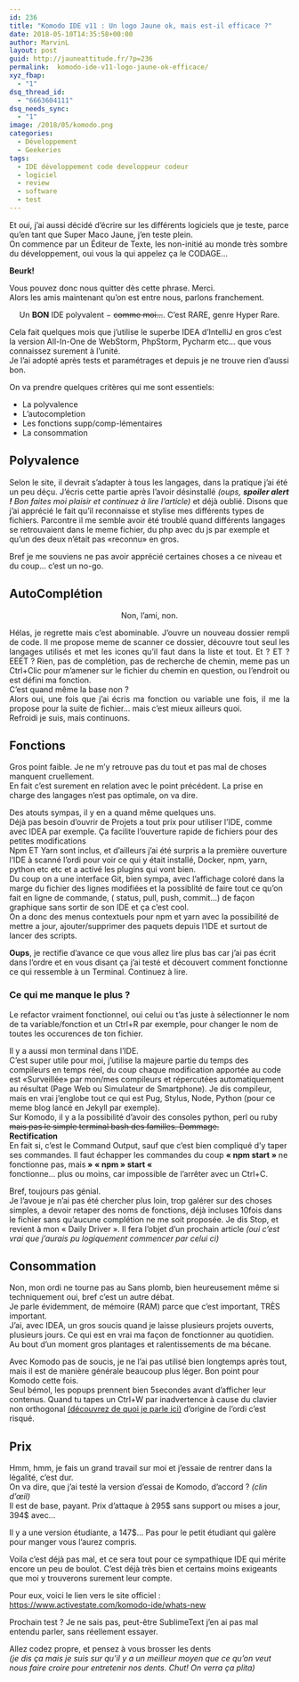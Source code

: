 ```yaml
---
id: 236
title: "Komodo IDE v11 : Un logo Jaune ok, mais est-il efficace ?"
date: 2018-05-10T14:35:58+00:00
author: MarvinL
layout: post
guid: http://jauneattitude.fr/?p=236
permalink:  komodo-ide-v11-logo-jaune-ok-efficace/
xyz_fbap:
  - "1"
dsq_thread_id:
  - "6663604111"
dsq_needs_sync:
  - "1"
image: /2018/05/komodo.png
categories:
  - Développement
  - Geekeries
tags:
  - IDE développement code developpeur codeur
  - logiciel
  - review
  - software
  - test
---
```

<div class="current markeddown hide-on-edit js-card-desc js-show-with-desc" dir="auto">
  <p>
    Et oui, j&rsquo;ai aussi décidé d&rsquo;écrire sur les différents logiciels que je teste, parce qu&rsquo;en tant que Super Maco Jaune, j&rsquo;en teste plein.<br /> On commence par un Éditeur de Texte, les non-initié au monde très sombre du développement, oui vous la qui appelez ça le CODAGE…
  </p>
  
  <p>
    <strong>Beurk!</strong>
  </p>
  
  <p>
    Vous pouvez donc nous quitter dès cette phrase. Merci.<br /> Alors les amis maintenant qu&rsquo;on est entre nous, parlons franchement.
  </p>
  
  <p style="text-align: center;">
    Un <strong>BON</strong> IDE polyvalent − <del>comme moi…</del>. C&rsquo;est RARE, genre Hyper Rare.
  </p>
  
  <p>
    Cela fait quelques mois que j&rsquo;utilise le superbe IDEA d&rsquo;IntelliJ en gros c&rsquo;est la version All-In-One de WebStorm, PhpStorm, Pycharm etc… que vous connaissez surement à l&rsquo;unité.<br /> Je l&rsquo;ai adopté après tests et paramétrages et depuis je ne trouve rien d&rsquo;aussi bon.
  </p>
  
  <p>
    On va prendre quelques critères qui me sont essentiels:
  </p>
  
  <ul>
    <li>
      La polyvalence
    </li>
    <li>
      L&rsquo;autocompletion
    </li>
    <li>
      Les fonctions supp/comp-lémentaires
    </li>
    <li>
      La consommation
    </li>
  </ul>
  
  <h2>
    Polyvalence
  </h2>
  
  <p>
    Selon le site, il devrait s&rsquo;adapter à tous les langages, dans la pratique j&rsquo;ai été un peu déçu. J&rsquo;écris cette partie après l&rsquo;avoir désinstallé <em>(oups, <strong>spoiler alert !</strong> Bon faites moi plaisir et continuez à lire l&rsquo;article) </em>et déjà oublié. Disons que j&rsquo;ai apprécié le fait qu&rsquo;il reconnaisse et stylise mes différents types de fichiers. Parcontre il me semble avoir été troublé quand différents langages se retrouvaient dans le meme fichier, du php avec du js par exemple et qu&rsquo;un des deux n&rsquo;était pas «reconnu» en gros.
  </p>
  
  <p>
    Bref je me souviens ne pas avoir apprécié certaines choses a ce niveau et du coup… c&rsquo;est un no-go.
  </p>
  
  <h2>
    AutoComplétion
  </h2>
  
  <p style="text-align: center;">
    Non, l&rsquo;ami, non.
  </p>
  
  <p style="text-align: justify;">
    Hélas, je regrette mais c&rsquo;est abominable. J&rsquo;ouvre un nouveau dossier rempli de code. Il me propose meme de scanner ce dossier, découvre tout seul les langages utilisés et met les icones qu&rsquo;il faut dans la liste et tout. Et ? ET ? EEET ? Rien, pas de complétion, pas de recherche de chemin, meme pas un Ctrl+Clic pour m&rsquo;amener sur le fichier du chemin en question, ou l&rsquo;endroit ou est défini ma fonction.<br /> C&rsquo;est quand même la base non ?<br /> Alors oui, une fois que j&rsquo;ai écris ma fonction ou variable une fois, il me la propose pour la suite de fichier… mais c&rsquo;est mieux ailleurs quoi.<br /> Refroidi je suis, mais continuons.
  </p>
  
  <h2>
    Fonctions
  </h2>
  
  <p>
    Gros point faible. Je ne m&rsquo;y retrouve pas du tout et pas mal de choses manquent cruellement.<br /> En fait c&rsquo;est surement en relation avec le point précédent. La prise en charge des langages n&rsquo;est pas optimale, on va dire.
  </p>
  
  <p>
    Des atouts sympas, il y en a quand même quelques uns.<br /> Déjà pas besoin d&rsquo;ouvrir de Projets a tout prix pour utiliser l&rsquo;IDE, comme avec IDEA par exemple. Ça facilite l&rsquo;ouverture rapide de fichiers pour des petites modifications<br /> Npm ET Yarn sont inclus, et d&rsquo;ailleurs j&rsquo;ai été surpris a la première ouverture l&rsquo;IDE à scanné l&rsquo;ordi pour voir ce qui y était installé, Docker, npm, yarn, python etc etc et a activé les plugins qui vont bien.<br /> Du coup on a une interface Git, bien sympa, avec l&rsquo;affichage coloré dans la marge du fichier des lignes modifiées et la possiblité de faire tout ce qu&rsquo;on fait en ligne de commande, ( status, pull, push, commit…) de façon graphique sans sortir de son IDE et ça c&rsquo;est cool.<br /> On a donc des menus contextuels pour npm et yarn avec la possibilité de mettre a jour, ajouter/supprimer des paquets depuis l&rsquo;IDE et surtout de lancer des scripts.
  </p>
  
  <p>
    <strong>Oups</strong>, je rectifie d&rsquo;avance ce que vous allez lire plus bas car j&rsquo;ai pas écrit dans l&rsquo;ordre et en vous disant ça j&rsquo;ai testé et découvert comment fonctionne ce qui ressemble à un Terminal. Continuez à lire.
  </p>
  
  <h3>
    Ce qui me manque le plus ?
  </h3>
  
  <p>
    Le refactor vraiment fonctionnel, oui celui ou t&rsquo;as juste à sélectionner le nom de ta variable/fonction et un Ctrl+R par exemple, pour changer le nom de toutes les occurences de ton fichier.
  </p>
  
  <p>
    Il y a aussi mon terminal dans l&rsquo;IDE.<br /> C&rsquo;est super utile pour moi, j&rsquo;utilise la majeure partie du temps des compileurs en temps réel, du coup chaque modification apportée au code est «Surveillée» par mon/mes compileurs et répercutées automatiquement au résultat (Page Web ou Simulateur de Smartphone). Je dis compileur, mais en vrai j&rsquo;englobe tout ce qui est Pug, Stylus, Node, Python (pour ce meme blog lancé en Jekyll par exemple).<br /> Sur Komodo, il y a la possibilité d&rsquo;avoir des consoles python, perl ou ruby <del>mais pas le simple terminal bash des familles. Dommage.</del><br /> <strong>Rectification</strong><br /> En fait si, c&rsquo;est le Command Output, sauf que c&rsquo;est bien compliqué d&rsquo;y taper ses commandes. Il faut échapper les commandes du coup <strong>« npm start » </strong>ne fonctionne pas, mais<strong>  » « npm » start « </strong><br /> fonctionne… plus ou moins, car impossible de l&rsquo;arrêter avec un Ctrl+C.
  </p>
  
  <p>
    Bref, toujours pas génial.<br /> Je l&rsquo;avoue je n&rsquo;ai pas été chercher plus loin, trop galérer sur des choses simples, a devoir retaper des noms de fonctions, déjà incluses 10fois dans le fichier sans qu&rsquo;aucune complétion ne me soit proposée. Je dis Stop, et revient à mon « Daily Driver ». Il fera l&rsquo;objet d&rsquo;un prochain article <em>(oui c&rsquo;est vrai que j&rsquo;aurais pu logiquement commencer par celui ci)</em>
  </p>
  
  <h2>
    Consommation
  </h2>
  
  <p>
    Non, mon ordi ne tourne pas au Sans plomb, bien heureusement même si techniquement oui, bref c&rsquo;est un autre débat.<br /> Je parle évidemment, de mémoire (RAM) parce que c&rsquo;est important, TRÈS important.<br /> J&rsquo;ai, avec IDEA, un gros soucis quand je laisse plusieurs projets ouverts, plusieurs jours. Ce qui est en vrai ma façon de fonctionner au quotidien.<br /> Au bout d&rsquo;un moment gros plantages et ralentissements de ma bécane.
  </p>
  
  <p>
    Avec Komodo pas de soucis, je ne l&rsquo;ai pas utilisé bien longtemps après tout, mais il est de manière générale beaucoup plus léger. Bon point pour Komodo cette fois.<br /> Seul bémol, les popups prennent bien 5secondes avant d&rsquo;afficher leur contenus. Quand tu tapes un Ctrl+W par inadvertence à cause du clavier non orthogonal <a href="https://jauneattitude.fr/ergojaunemie/" target="_blank">(découvrez de quoi je parle ici)</a> d&rsquo;origine de l&rsquo;ordi c&rsquo;est risqué.
  </p>
  
  <h2>
    Prix
  </h2>
  
  <p>
    Hmm, hmm, je fais un grand travail sur moi et j&rsquo;essaie de rentrer dans la légalité, c&rsquo;est dur.<br /> On va dire, que j&rsquo;ai testé la version d&rsquo;essai de Komodo, d&rsquo;accord ? <em>(clin d&rsquo;œil)</em><br /> Il est de base, payant. Prix d&rsquo;attaque à 295$ sans support ou mises a jour, 394$ avec…
  </p>
  
  <p>
    Il y a une version étudiante, a 147$… Pas pour le petit étudiant qui galère pour manger vous l&rsquo;aurez compris.
  </p>
  
  <p>
    Voila c&rsquo;est déjà pas mal, et ce sera tout pour ce sympathique IDE qui mérite encore un peu de boulot. C&rsquo;est déjà très bien et certains moins exigeants que moi y trouverons surement leur compte.
  </p>
  
  <p>
    Pour eux, voici le lien vers le site officiel :<a href="https://www.activestate.com/komodo-ide/whats-new"> https://www.activestate.com/komodo-ide/whats-new</a>
  </p>
  
  <p>
    Prochain test ? Je ne sais pas, peut-être SublimeText j&rsquo;en ai pas mal entendu parler, sans réellement essayer.
  </p>
  
  <p>
    Allez codez propre, et pensez à vous brosser les dents<br /> <em>(je dis ça mais je suis sur qu&rsquo;il y a un meilleur moyen que ce qu&rsquo;on veut nous faire croire pour entretenir nos dents. Chut! On verra ça plita)</em>
  </p>
</div>
